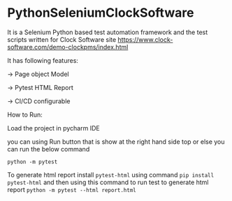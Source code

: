 # PythonSeleniumClockSoftware
It is a Selenium Python based test automation framework and the test scripts written for Clock Software site https://www.clock-software.com/demo-clockpms/index.html

It has following features:

-> Page object Model

-> Pytest HTML Report 

-> CI/CD configurable

How to Run:

Load the project in pycharm IDE

you can using Run button that is show at the right hand side top or else you can run the below command

```python -m pytest```

To generate html report install ```pytest-html``` using command ```pip install pytest-html``` and then using this command to run test to generate html report ```python -m pytest --html report.html``` 
